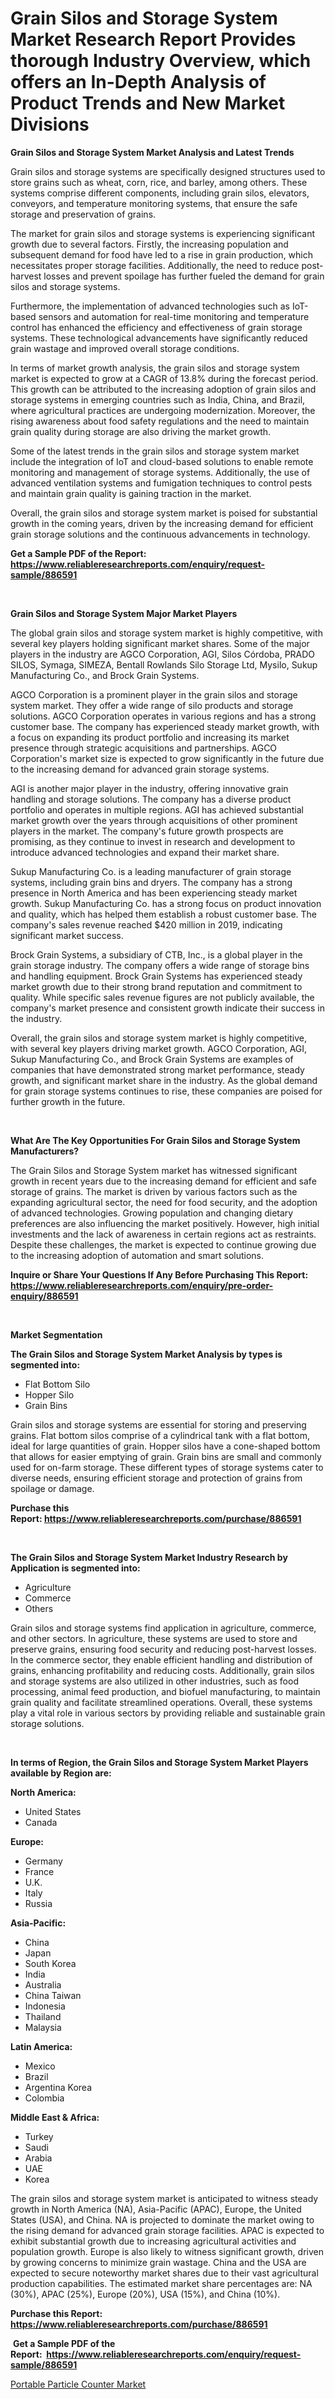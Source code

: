 <p><h1>Grain Silos and Storage System Market Research Report Provides thorough Industry Overview, which offers an In-Depth Analysis of Product Trends and New Market Divisions</h1></p><p><strong>Grain Silos and Storage System Market Analysis and Latest Trends</strong></p>
<p><p>Grain silos and storage systems are specifically designed structures used to store grains such as wheat, corn, rice, and barley, among others. These systems comprise different components, including grain silos, elevators, conveyors, and temperature monitoring systems, that ensure the safe storage and preservation of grains.</p><p>The market for grain silos and storage systems is experiencing significant growth due to several factors. Firstly, the increasing population and subsequent demand for food have led to a rise in grain production, which necessitates proper storage facilities. Additionally, the need to reduce post-harvest losses and prevent spoilage has further fueled the demand for grain silos and storage systems.</p><p>Furthermore, the implementation of advanced technologies such as IoT-based sensors and automation for real-time monitoring and temperature control has enhanced the efficiency and effectiveness of grain storage systems. These technological advancements have significantly reduced grain wastage and improved overall storage conditions.</p><p>In terms of market growth analysis, the grain silos and storage system market is expected to grow at a CAGR of 13.8% during the forecast period. This growth can be attributed to the increasing adoption of grain silos and storage systems in emerging countries such as India, China, and Brazil, where agricultural practices are undergoing modernization. Moreover, the rising awareness about food safety regulations and the need to maintain grain quality during storage are also driving the market growth.</p><p>Some of the latest trends in the grain silos and storage system market include the integration of IoT and cloud-based solutions to enable remote monitoring and management of storage systems. Additionally, the use of advanced ventilation systems and fumigation techniques to control pests and maintain grain quality is gaining traction in the market.</p><p>Overall, the grain silos and storage system market is poised for substantial growth in the coming years, driven by the increasing demand for efficient grain storage solutions and the continuous advancements in technology.</p></p>
<p><strong>Get a Sample PDF of the Report:&nbsp; <a href="https://www.reliableresearchreports.com/enquiry/request-sample/886591">https://www.reliableresearchreports.com/enquiry/request-sample/886591</a></strong></p>
<p>&nbsp;</p>
<p><strong>Grain Silos and Storage System Major Market Players</strong></p>
<p><p>The global grain silos and storage system market is highly competitive, with several key players holding significant market shares. Some of the major players in the industry are AGCO Corporation, AGI, Silos Córdoba, PRADO SILOS, Symaga, SIMEZA, Bentall Rowlands Silo Storage Ltd, Mysilo, Sukup Manufacturing Co., and Brock Grain Systems.</p><p>AGCO Corporation is a prominent player in the grain silos and storage system market. They offer a wide range of silo products and storage solutions. AGCO Corporation operates in various regions and has a strong customer base. The company has experienced steady market growth, with a focus on expanding its product portfolio and increasing its market presence through strategic acquisitions and partnerships. AGCO Corporation's market size is expected to grow significantly in the future due to the increasing demand for advanced grain storage systems.</p><p>AGI is another major player in the industry, offering innovative grain handling and storage solutions. The company has a diverse product portfolio and operates in multiple regions. AGI has achieved substantial market growth over the years through acquisitions of other prominent players in the market. The company's future growth prospects are promising, as they continue to invest in research and development to introduce advanced technologies and expand their market share.</p><p>Sukup Manufacturing Co. is a leading manufacturer of grain storage systems, including grain bins and dryers. The company has a strong presence in North America and has been experiencing steady market growth. Sukup Manufacturing Co. has a strong focus on product innovation and quality, which has helped them establish a robust customer base. The company's sales revenue reached $420 million in 2019, indicating significant market success.</p><p>Brock Grain Systems, a subsidiary of CTB, Inc., is a global player in the grain storage industry. The company offers a wide range of storage bins and handling equipment. Brock Grain Systems has experienced steady market growth due to their strong brand reputation and commitment to quality. While specific sales revenue figures are not publicly available, the company's market presence and consistent growth indicate their success in the industry.</p><p>Overall, the grain silos and storage system market is highly competitive, with several key players driving market growth. AGCO Corporation, AGI, Sukup Manufacturing Co., and Brock Grain Systems are examples of companies that have demonstrated strong market performance, steady growth, and significant market share in the industry. As the global demand for grain storage systems continues to rise, these companies are poised for further growth in the future.</p></p>
<p>&nbsp;</p>
<p><strong>What Are The Key Opportunities For Grain Silos and Storage System Manufacturers?</strong></p>
<p><p>The Grain Silos and Storage System market has witnessed significant growth in recent years due to the increasing demand for efficient and safe storage of grains. The market is driven by various factors such as the expanding agricultural sector, the need for food security, and the adoption of advanced technologies. Growing population and changing dietary preferences are also influencing the market positively. However, high initial investments and the lack of awareness in certain regions act as restraints. Despite these challenges, the market is expected to continue growing due to the increasing adoption of automation and smart solutions.</p></p>
<p><strong>Inquire or Share Your Questions If Any Before Purchasing This Report: <a href="https://www.reliableresearchreports.com/enquiry/pre-order-enquiry/886591">https://www.reliableresearchreports.com/enquiry/pre-order-enquiry/886591</a></strong></p>
<p>&nbsp;</p>
<p><strong>Market Segmentation</strong></p>
<p><strong>The Grain Silos and Storage System Market Analysis by types is segmented into:</strong></p>
<p><ul><li>Flat Bottom Silo</li><li>Hopper Silo</li><li>Grain Bins</li></ul></p>
<p><p>Grain silos and storage systems are essential for storing and preserving grains. Flat bottom silos comprise of a cylindrical tank with a flat bottom, ideal for large quantities of grain. Hopper silos have a cone-shaped bottom that allows for easier emptying of grain. Grain bins are small and commonly used for on-farm storage. These different types of storage systems cater to diverse needs, ensuring efficient storage and protection of grains from spoilage or damage.</p></p>
<p><strong>Purchase this Report:&nbsp;<a href="https://www.reliableresearchreports.com/purchase/886591">https://www.reliableresearchreports.com/purchase/886591</a></strong></p>
<p>&nbsp;</p>
<p><strong>The Grain Silos and Storage System Market Industry Research by Application is segmented into:</strong></p>
<p><ul><li>Agriculture</li><li>Commerce</li><li>Others</li></ul></p>
<p><p>Grain silos and storage systems find application in agriculture, commerce, and other sectors. In agriculture, these systems are used to store and preserve grains, ensuring food security and reducing post-harvest losses. In the commerce sector, they enable efficient handling and distribution of grains, enhancing profitability and reducing costs. Additionally, grain silos and storage systems are also utilized in other industries, such as food processing, animal feed production, and biofuel manufacturing, to maintain grain quality and facilitate streamlined operations. Overall, these systems play a vital role in various sectors by providing reliable and sustainable grain storage solutions.</p></p>
<p>&nbsp;</p>
<p><strong>In terms of Region, the Grain Silos and Storage System Market Players available by Region are:</strong></p>
<p>
    <p> <strong> North America: </strong>
        <ul>
            <li>United States</li>
            <li>Canada</li>
        </ul>
        </p> 
    <p> <strong> Europe: </strong>
        <ul>
            <li>Germany</li>
            <li>France</li>
            <li>U.K.</li>
            <li>Italy</li>
            <li>Russia</li>
        </ul>
        </p> 
    <p> <strong> Asia-Pacific: </strong>
        <ul>
            <li>China</li>
            <li>Japan</li>
            <li>South Korea</li>
            <li>India</li>
            <li>Australia</li>
            <li>China Taiwan</li>
            <li>Indonesia</li>
            <li>Thailand</li>
            <li>Malaysia</li>
        </ul>
        </p> 
    <p> <strong> Latin America: </strong>
        <ul>
            <li>Mexico</li>
            <li>Brazil</li>
            <li>Argentina Korea</li>
            <li>Colombia</li>
        </ul>
        </p> 
    <p> <strong> Middle East & Africa: </strong>
        <ul>
            <li>Turkey</li>
            <li>Saudi</li>
            <li>Arabia</li>
            <li>UAE</li>
            <li>Korea</li>
        </ul>
    </p>
    </p>
<p><p>The grain silos and storage system market is anticipated to witness steady growth in North America (NA), Asia-Pacific (APAC), Europe, the United States (USA), and China. NA is projected to dominate the market owing to the rising demand for advanced grain storage facilities. APAC is expected to exhibit substantial growth due to increasing agricultural activities and population growth. Europe is also likely to witness significant growth, driven by growing concerns to minimize grain wastage. China and the USA are expected to secure noteworthy market shares due to their vast agricultural production capabilities. The estimated market share percentages are: NA (30%), APAC (25%), Europe (20%), USA (15%), and China (10%).</p></p>
<p><strong>Purchase this Report: <a href="https://www.reliableresearchreports.com/purchase/886591">https://www.reliableresearchreports.com/purchase/886591</a></strong></p>
<p>&nbsp;<strong>Get a Sample PDF of the Report:&nbsp;&nbsp;<a href="https://www.reliableresearchreports.com/enquiry/request-sample/886591">https://www.reliableresearchreports.com/enquiry/request-sample/886591</a></strong></p>
<p><strong></strong></p>
<p><p><a href="https://github.com/rahu1501/Market-Research-Report-List-2/blob/main/portable-particle-counter-market.md">Portable Particle Counter Market</a></p></p>